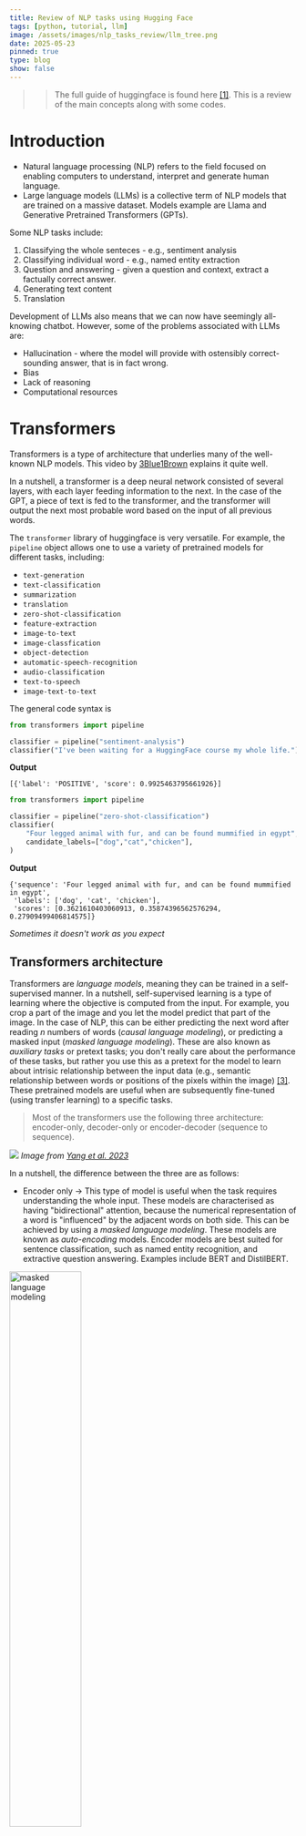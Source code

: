 ```yaml
---
title: Review of NLP tasks using Hugging Face
tags: [python, tutorial, llm]
image: /assets/images/nlp_tasks_review/llm_tree.png
date: 2025-05-23
pinned: true
type: blog
show: false
---
```

>>The full guide of huggingface is found here [[1]](https://huggingface.co/learn/llm-course/chapter1/1?fw=pt). This is a review of the main concepts along with some codes.

# Introduction

* Natural language processing (NLP) refers to the field focused on enabling computers to understand, interpret and generate human language.
* Large language models (LLMs) is a collective term of NLP models that are trained on a massive dataset. Models example are Llama and Generative Pretrained Transformers (GPTs).

Some NLP tasks include:
1. Classifying the whole senteces - e.g., sentiment analysis
2. Classifying individual word - e.g., named entity extraction
3. Question and answering - given a question and context, extract a factually correct answer.
4. Generating text content
5. Translation

Development of LLMs also means that we can now have seemingly all-knowing chatbot. However, some of the problems associated with LLMs are:
* Hallucination - where the model will provide with ostensibly correct-sounding answer, that is in fact wrong.
* Bias
* Lack of reasoning
* Computational resources

# Transformers

Transformers is a type of architecture that underlies many of the well-known NLP models. This video by [3Blue1Brown](https://www.youtube.com/watch?v=wjZofJX0v4M) explains it quite well.

In a nutshell, a transformer is a deep neural network consisted of several layers, with each layer feeding information to the next. In the case of the GPT, a piece of text is fed to the transformer, and the transformer will output the next most probable word based on the input of all previous words.

The `transformer` library of huggingface is very versatile. For example, the `pipeline` object allows one to use a variety of pretrained models for different tasks, including:

* `text-generation`
* `text-classification`
* `summarization`
* `translation`
* `zero-shot-classification`
* `feature-extraction`
* `image-to-text`
* `image-classfication`
* `object-detection`
* `automatic-speech-recognition`
* `audio-classification`
* `text-to-speech`
* `image-text-to-text`

The general code syntax is

```python
from transformers import pipeline

classifier = pipeline("sentiment-analysis")
classifier("I've been waiting for a HuggingFace course my whole life.")
```
**Output**
```
[{'label': 'POSITIVE', 'score': 0.9925463795661926}]
```

```python
from transformers import pipeline

classifier = pipeline("zero-shot-classification")
classifier(
    "Four legged animal with fur, and can be found mummified in egypt",
    candidate_labels=["dog","cat","chicken"],
)
```
**Output**
```
{'sequence': 'Four legged animal with fur, and can be found mummified in egypt',
 'labels': ['dog', 'cat', 'chicken'],
 'scores': [0.3621610403060913, 0.35874396562576294, 0.27909499406814575]}
 ```

*Sometimes it doesn't work as you expect*
## Transformers architecture

Transformers are *language models*, meaning they can be trained in a self-supervised manner. In a nutshell, self-supervised learning is a type of learning where the objective is computed from the input. For example, you crop a part of the image and you let the model predict that part of the image. In the case of NLP, this can be either predicting the next word after reading *n* numbers of words (*causal language modeling*), or predicting a masked input (*masked language modeling*). These are also known as *auxiliary tasks* or pretext tasks; you don't really care about the performance of these tasks, but rather you use this as a pretext for the model to learn about intrisic relationship between the input data (e.g., semantic relationship between words or positions of the pixels within the image) [[3]](https://lilianweng.github.io/posts/2019-11-10-self-supervised/). These pretrained models are useful when are subsequently fine-tuned (using transfer learning) to a specific tasks.

> Most of the transformers use the following three architecture: encoder-only, decoder-only or encoder-decoder (sequence to sequence).

![](/assets/images/nlp_tasks_review/llm_tree.png)
*Image from [Yang et al. 2023](https://arxiv.org/pdf/2304.13712)*

In a nutshell, the difference between the three are as follows:
* Encoder only -> This type of model is useful when the task requires understanding the whole input. These models are characterised as having "bidirectional" attention, because the numerical representation of a word is "influenced" by the adjacent words on both side. This can be achieved by using a *masked language modeling*. These models are known as *auto-encoding*  models. Encoder models are best suited for sentence classification, such as named entity recognition, and extractive question answering. Examples include BERT and DistilBERT.
<p align="centre">
    <img src="https://substackcdn.com/image/fetch/f_auto,q_auto:good,fl_progressive:steep/https%3A%2F%2Fsubstack-post-media.s3.amazonaws.com%2Fpublic%2Fimages%2Fb8fc5971-d59b-4d5a-bb2a-d8ac6d2aa23a_2022x1224.png" alt="masked language modeling" style="width: 50%; height: auto;" />
</p>

*Example of masked language modeling. Image taken from [Raschka, 2023](https://magazine.sebastianraschka.com/p/understanding-encoder-and-decoder)*

* Decoder only -> This type of model is useful when the task requires predicting the next word. These models are "unidirectional", i.e., the only context the attention layer receives for a word comes from the words preceding it. This model is known as *auto-regressive*.
    >>Modern LLMs mostly use decoder only architecture. Firstly, they are trained to predict the next token from the vast amount of data. Secondly, they are fine-tuned to a specific tasks. For example, text summarisation, question answering, code generation and so on.

* Encoder-Decoder -> This is the combination of the two. The input to the encoders are "converted" to numerical vector representation, which are then used as inputs to the decoder. The decoder in turn will use the information provided by the encoder and will generate the next token in the sentence.
<p align="centre">
    <img src="https://arxiv.org/html/1706.03762v7/extracted/1706.03762v7/Figures/ModalNet-21.png" alt="Vaswani et al., 2017" style="width: 50%; height: auto;" />
</p>

*Illustration of taken from [Vaswani et al., 2017](https://magazine.sebastianraschka.com/p/understanding-encoder-and-decoder)*

Best way to visualise this is in the translation tasks. If the sentence "Hi, my name is Hai" is fed to the encoder, the numerical representation will be added to the decoder along with a start sentence token. The decoder will then use the token and generate "Xin chào, tôi tên là Hải", word by word until it receives a stop token. Example models are BART and T5.

The following table summarises the suggested architecture for each task. Taken from [[4]](https://huggingface.co/learn/llm-course/en/chapter1/6?fw=pt):

Task | Suggested Architecture | Examples
---|---|---
Text classification | Encoder | BERT, RoBERTA
Text generation | Decoder | GPT, Llama 
Translation | Encoder-Decoder | T5, BART 
Summarisation | Encoder-Decoder | BART, T5 
Named entity recognition | Encoder | BERT, RoBERTA
QA (extractive)  | Encoder | BERT, RoBERTA
QA (generative) | Encoder-Decoder or Decoder| T5, GPT
Conversational AI | Decoder | GPT, Llama

## How does inference work?

Again, [3Blue1Brown](https://www.youtube.com/watch?v=wjZofJX0v4M) explains it very well. Imagine each component in the neural network (weight) as a knob.

Inference is the process by which LLM generate the next word. 
### Attention

The attention mechanism is what gives LLMs their ability to understand context and generate coherent responses. Essentially, it allows words to have weights. For example, in the sentence “The capital of France is ….”, the words *capital* and *France* carry more weights than the rest.

#### The basic of the attention architecture

Consider these three sentences:
* Tower of Hanoi
* A collapsed tower

While it is the same word *tower* in both sentences, they carry a different meaning. The role of the attention network is to codify the “context” to the word “tower”. Or more generally, the attention network updates each word based on the presence of the surrounding words. This allows the LLM to generate a coherent and human-like text.

Let’s consider the following example, *The quick brown fox jumps over the lazy dog* (note, I will use the term token and word interchangeably). Before the training, each of these words is converted to an embedding vector, *the* -> *E_1*, *quick* -> *E_2*, *brown* -> *E_3*, *fox* -> *E_4*. The goal of the attention network is to update these vectors into *E_1’*, *E_2’*,…*E_n’*, such that they contain information encoded from the surrounding tokens. So more concretely, we want to the update the word *fox*, with the fact that it is *quick* and *brown*. In other words, a ***quick brown** fox*, would exist in a different position in the embedding space from *fox*. 

### Relevancy of the word
To update *meaning* of a token, we need to know which other tokens are relevant to it. In this example, *quick* is relevant to *fox*, but not *lazy*. One can ask the following question for each word, “Is there an adjective before this noun?”. If there is, then we want that adjective (*quick*) to influence *more* the meaning of that noun (*fox*) than words that are not relevant (e.g, *the*). In the attention network, this interrogation of relevancy between pairs of tokens is achieved via two sets of matrices, **Query** (*W_Q*) and **Key** (*W_K*). 

Essentially, each one of the embedding vectors (*E_n*) is multiplied by a *W_Q* (query matrix) and *W_K* (key matrix) to generate a corresponding query vector (*Q_n*) and key vector (*K_n*). In the example above, each Q_n can be thought of as the corresponding token *asking* whether there is relevancy between it and the surrounding tokens. Conversely, each K_n can be thought of as the answer to that. Each *Q_n* and *K_n* exists in a Query/Key high dimensional space, and the ones that are highly similar (high dot-product) to each other would indicate high relevancy.  In the example above, if *Q_4* indicates the query posed by the token *fox*, *K_2* - the key answered by the token *quick*, and *K_1* - the key answered by the token *the*, then the dot-product between *Q_4* and *K_2* will be higher than that between *Q_4* and *K_1*.  Obviously, there is no way you can decode what does *Q_n* or *K_n* means, but the idea is that at the end of the matrix multiplication, you are left with a dot-product table, such that the words relevant to each other would have a high dot-product (similarity value) between the Query and Key value. This dot-product table is also known as an attention pattern. Softmax function is generally applied to the columns of the dot-product table to indicate the weight (contribution) of each token on that particular token. To summarise, at the end of this step, we have for each token in the text the contribution and influence of other words on that token.

So how to actually update the *meaning* of the tokens (i.e. how to update the meaning of the word *fox* to reflect the *quick brown fox*). The easy way is to use a third value matrix (W_V). In the simplest terms, if you take the embedding value, E_2, of the word *quick* and multiply it with the W_V you get a value vector (V_2), with which if you add to the embedding vector, E_4 of the word *fox*, you get the embedding value of *quick fox*. If you do the same to the embedding value, E_3, of the word *brown* and add the value matrix V_3 to the embedding value of *quick fox*, you get the embedding value of *quick brown fox*. The trick here is you multiply the V_n vector with the corresponding dot-product in the dot-product table. In this way, the value vectors of tokens relevant to the token of *fox*, would contribute *more* than the one that does not. Adding the original embedding values of each token to the weighted sums of these value vectors gives us the new updated embedding values.

This concludes a single attention layer.

### The dimensions of the matrices

These three matrices are tuneable parameters in the transformer. The W_Q and W_K are n x m matrices, where m is the number of tokens in the embedding, and n is the number of query and key values. The value matrix is often represented as a linear product of two matrices, which are of similar sizes to that of the query and key matrices.

In multi-headed attention map, this architecture is repeated across multiple layers, with each layer having its own tuneable W_Q, W_K and W_V. This allows the LLM to learn and impart different ways the context can change the meaning of the token.

# How do LLMs store facts?

In between the attention layers are multilayer perceptrons. These make up 2 third of the number of parameters in LLMs.

In simple terms, each one of the embedding vectors generated from the last step is then passed to a series of matrix multiplication operation (in parallel). So if the sentenec is “Michael Jordan is the GOAT”, the embedding representation of “Michael”, and “Jordan” is passed through several layers.

The first layer will put the original embedding vector to a higher dimension, the second layer introduces non-linearity to the vector and the third layer will put the vector to the original dimension.

The first and the third layer can be thought of as a series of questions. In the first row of the first layer, the question may be “does the name correspond to Michael Jordan” -> if yes, then the dot product is 1. And then if first column of the third layer is related to basketball, then the information of basketball will be added as the first neuron in the preceding layer is 1 (i.e., activated). This allows for information/ facts to be stored in LLMs.







